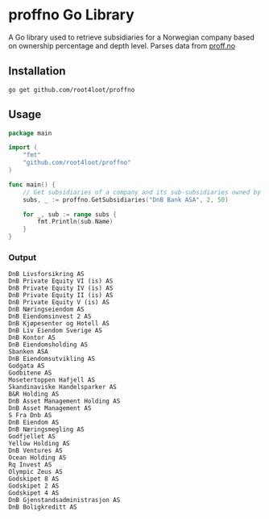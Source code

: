# proffno Go Library

A Go library used to retrieve subsidiaries for a Norwegian company based on ownership percentage and depth level. Parses data from [proff.no](https://proff.no)

## Installation

```
go get github.com/root4loot/proffno
```

## Usage

```go
package main

import (
    "fmt"
    "github.com/root4loot/proffno"
)

func main() {
    // Get subsidiaries of a company and its sub-subsidiaries owned by more than 50%
    subs, _ := proffno.GetSubsidiaries("DnB Bank ASA", 2, 50)

    for _, sub := range subs {
        fmt.Println(sub.Name)
    }
}
```

### Output

```
DnB Livsforsikring AS
DnB Private Equity VI (is) AS
DnB Private Equity IV (is) AS
DnB Private Equity II (is) AS
DnB Private Equity V (is) AS
DnB Næringseiendom AS
DnB Eiendomsinvest 2 AS
DnB Kjøpesenter og Hotell AS
DnB Liv Eiendom Sverige AS
DnB Kontor AS
DnB Eiendomsholding AS
Sbanken ASA
DnB Eiendomsutvikling AS
Godgata AS
Godbitene AS
Mosetertoppen Hafjell AS
Skandinaviske Handelsparker AS
B&R Holding AS
DnB Asset Management Holding AS
DnB Asset Management AS
S Fra Dnb AS
DnB Eiendom AS
DnB Næringsmegling AS
Godfjellet AS
Yellow Holding AS
DnB Ventures AS
Ocean Holding AS
Rq Invest AS
Olympic Zeus AS
Godskipet 8 AS
Godskipet 2 AS
Godskipet 4 AS
DnB Gjenstandsadministrasjon AS
DnB Boligkreditt AS
```


